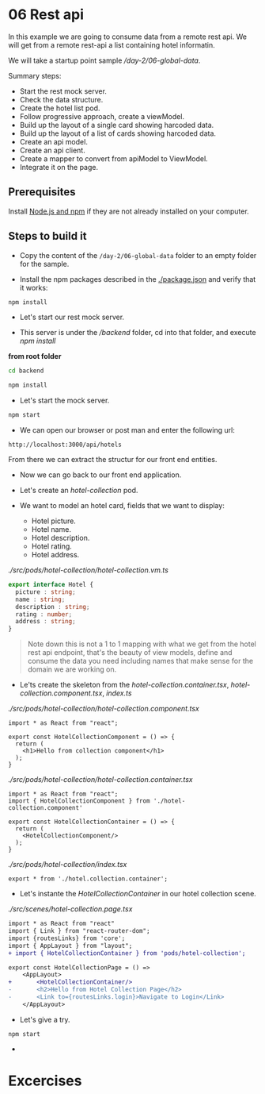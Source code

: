 # 06 Rest api

In this example we are going to consume data from a remote rest api. We will get
from a remote rest-api a list containing hotel informatin.

We will take a startup point sample _/day-2/06-global-data_.

Summary steps:

- Start the rest mock server.
- Check the data structure.
- Create the hotel list pod.
- Follow progressive approach, create a viewModel.
- Build up the layout of a single card showing harcoded data.
- Build up the layout of a list of cards showing harcoded data.
- Create an api model.
- Create an api client.
- Create a mapper to convert from apiModel to ViewModel.
- Integrate it on the page.


## Prerequisites

Install [Node.js and npm](https://nodejs.org/en/) if they are not already installed on your computer.

## Steps to build it

- Copy the content of the `/day-2/06-global-data` folder to an empty folder for the sample.

- Install the npm packages described in the [./package.json](./package.json) and verify that it works:

```bash
npm install
```

- Let's start our rest mock server.

- This server is under the _/backend_ folder, cd into that folder, and execute _npm install_

**from root folder**
```bash
cd backend
```

```bash
npm install
```

- Let's start the mock server.

```bash
npm start
```

- We can open our browser or post man and enter the following url:

```
http://localhost:3000/api/hotels
```

From there we can extract the structur for our front end entities.

- Now we can go back to our front end application.

- Let's create an _hotel-collection_ pod.

- We want to model an hotel card, fields that we want to display:
  - Hotel picture.
  - Hotel name.
  - Hotel description.
  - Hotel rating.
  - Hotel address.

_./src/pods/hotel-collection/hotel-collection.vm.ts_

```typescript
export interface Hotel {
  picture : string;
  name : string;
  description : string;
  rating : number;
  address : string;
}
```

> Note down this is not a 1 to 1 mapping with what we get from the hotel rest api endpoint, that's
the beauty of view models, define and consume the data you need including names that make sense 
for the domain we are working on.

- Le'ts create the skeleton from the _hotel-collection.container.tsx_, _hotel-collection.component.tsx_,
_index.ts_

_./src/pods/hotel-collection/hotel-collection.component.tsx_

```tsx
import * as React from "react";

export const HotelCollectionComponent = () => {
  return (
    <h1>Hello from collection component</h1>
  );
}
```

_./src/pods/hotel-collection/hotel-collection.container.tsx_

```tsx
import * as React from "react";
import { HotelCollectionComponent } from './hotel-collection.component'

export const HotelCollectionContainer = () => {
  return (
    <HotelCollectionComponent/>
  );
}
```

_./src/pods/hotel-collection/index.tsx_

```tsx
export * from './hotel.collection.container';
```

- Let's instante the _HotelCollectionContainer_ in our hotel collection scene.

_./src/scenes/hotel-collection.page.tsx_

```diff
import * as React from "react"
import { Link } from "react-router-dom";
import {routesLinks} from 'core';
import { AppLayout } from "layout";
+ import { HotelCollectionContainer } from 'pods/hotel-collection';

export const HotelCollectionPage = () =>
    <AppLayout>
+       <HotelCollectionContainer/>        
-       <h2>Hello from Hotel Collection Page</h2>
-       <Link to={routesLinks.login}>Navigate to Login</Link>
    </AppLayout>
```

- Let's give a try.

```
npm start
```
- 

# Excercises


